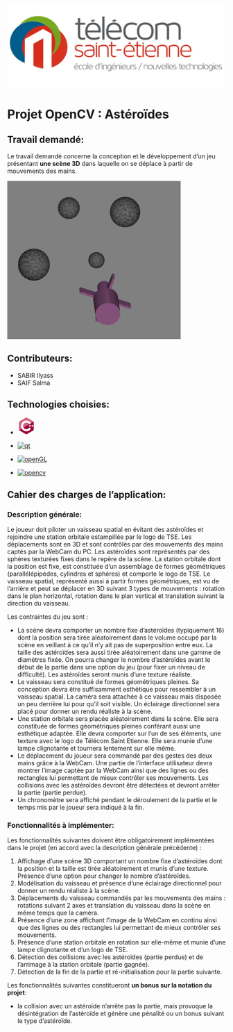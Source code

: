 <img alt="coding" width="500" src="https://github.com/SABIR-ILYASS/Asteroides/blob/main/TSELogo.jpg">

# Projet OpenCV : Astéroïdes

## Travail demandé:
Le travail demandé concerne la conception et le développement d’un jeu présentant **une scène 3D** dans laquelle on se déplace à partir de mouvements des mains.

<img alt="coding" width="400" src="https://github.com/SABIR-ILYASS/Asteroides/blob/main/sc%C3%A8ne3d.jpg">

## Contributeurs:
* SABIR Ilyass
* SAIF Salma

## Technologies choisies:
-  <a href="https://www.w3schools.com/cpp/" target="_blank" rel="noreferrer"> <img src="https://raw.githubusercontent.com/devicons/devicon/master/icons/cplusplus/cplusplus-original.svg" alt="cplusplus" width="40" height="40"/> </a>

- <a href="https://www.qt.io/" target="_blank" rel="noreferrer"> <img src="https://upload.wikimedia.org/wikipedia/commons/0/0b/Qt_logo_2016.svg" alt="qt" width="40" height="40"/> </a> 

- <a href="https://www.opengl.org/" target="_blank" rel="noreferrer"> <img src="https://upload.wikimedia.org/wikipedia/commons/e/e9/Opengl-logo.svg" alt="openGL" width="40" height="40"/> </a>

- <a href="https://opencv.org/" target="_blank" rel="noreferrer"> <img src="https://www.vectorlogo.zone/logos/opencv/opencv-icon.svg" alt="opencv" width="40" height="40"/> </a>

## Cahier des charges de l’application:
### Description générale:
Le joueur doit piloter un vaisseau spatial en évitant des astéroïdes et rejoindre une station orbitale estampillée par le logo de TSE. Les déplacements sont en 3D et sont contrôlés par des mouvements des mains captés par la WebCam du PC. Les astéroïdes sont représentés par des sphères texturées fixes dans le repère de la scène. La station orbitale dont la position est fixe, est constituée d’un assemblage de formes géométriques (parallélépipèdes, cylindres et sphères) et comporte le logo de TSE. Le vaisseau spatial, représenté aussi à partir formes géométriques, est vu de l’arrière et peut se déplacer en 3D suivant 3 types de mouvements : rotation dans le plan horizontal, rotation dans le plan vertical et translation suivant la direction du vaisseau.

Les contraintes du jeu sont :
* La scène devra comporter un nombre fixe d’astéroïdes (typiquement 16) dont la position sera tirée aléatoirement dans le volume occupé par la scène en veillant à ce qu’il n’y ait pas de superposition entre eux. La taille des astéroïdes sera aussi tirée aléatoirement dans une gamme de diamètres fixée. On pourra changer le nombre d’astéroïdes avant le début de la partie dans une option du jeu (pour fixer un niveau de difficulté). Les astéroïdes seront munis d’une texture réaliste.
*  Le vaisseau sera constitué de formes géométriques pleines. Sa conception devra être suffisamment esthétique pour ressembler à un vaisseau spatial. La caméra sera attachée à ce vaisseau mais disposée un peu derrière lui pour qu’il soit visible. Un éclairage directionnel sera placé pour donner un rendu réaliste à la scène.
* Une station orbitale sera placée aléatoirement dans la scène. Elle sera constituée de formes géométriques pleines conférant aussi une esthétique adaptée. Elle devra comporter sur l’un de ses éléments, une texture avec le logo de Télécom Saint Etienne. Elle sera munie d’une lampe clignotante et tournera lentement sur elle même.
* Le déplacement du joueur sera commandé par des gestes des deux mains grâce à la WebCam. Une partie de l’interface utilisateur devra montrer l’image captée par la WebCam ainsi que des lignes ou des rectangles lui permettant de mieux contrôler ses mouvements. Les collisions avec les astéroïdes devront être détectées et devront arrêter la partie (partie perdue).
* Un chronomètre sera affiché pendant le déroulement de la partie et le temps mis par le joueur sera indiqué à la fin.

### Fonctionnalités à implémenter:
Les fonctionnalités suivantes doivent être obligatoirement implémentées dans le projet (en accord avec la description générale précédente) :
1. Affichage d’une scène 3D comportant un nombre fixe d’astéroïdes dont la position et la taille est tirée aléatoirement et munis d’une texture. Présence d’une option pour changer le nombre d’astéroïdes.
2. Modélisation du vaisseau et présence d’une éclairage directionnel pour donner un rendu réaliste à la scène.
3. Déplacements du vaisseau commandés par les mouvements des mains : rotations suivant 2 axes et translation du vaisseau dans la scène en même temps que la caméra.
4. Présence d’une zone affichant l’image de la WebCam en continu ainsi que des lignes ou des rectangles lui permettant de mieux contrôler ses mouvements.
5. Présence d’une station orbitale en rotation sur elle-même et munie d’une lampe clignotante et d’un logo de TSE.
6. Détection des collisions avec les astéroïdes (partie perdue) et de l’arrimage à la station orbitale (partie gagnée).
7. Détection de la fin de la partie et ré-initialisation pour la partie suivante.

Les fonctionnalités suivantes constitueront **un bonus sur la notation du projet**:
* la collision avec un astéroïde n’arrête pas la partie, mais provoque la désintégration de l’astéroïde et génère une pénalité ou un bonus suivant le type d’astéroïde.
